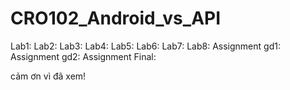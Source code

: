 # CRO102_Android_vs_API
Lab1:<done> <lms>
Lab2:<done><lms>
Lab3:<done><lms>
Lab4:<done><lms>
Lab5:<working><lms>
Lab6:<waiting>
Lab7:<waiting>
Lab8:<waiting>
Assignment gd1:<done><lms>
Assignment gd2:<waiting>
Assignment Final:<waiting>

cảm ơn vì đã xem!
